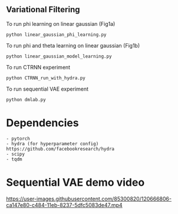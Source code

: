 



##  Variational Filtering

To run phi learning on linear gaussian (Fig1a)
```
python linear_gaussian_phi_learning.py
```
To run phi and theta learning on linear gaussian (Fig1b)
```
python linear_gaussian_model_learning.py
```
To run CTRNN experiment
```
python CTRNN_run_with_hydra.py
```
To run sequential VAE experiment
```
python dmlab.py
```

# Dependencies
    - pytorch
    - hydra (for hyperparameter config) https://github.com/facebookresearch/hydra
    - scipy
    - tqdm
    
# Sequential VAE demo video
https://user-images.githubusercontent.com/85300820/120666806-ca147e80-c484-11eb-8237-5dfc5083de47.mp4
